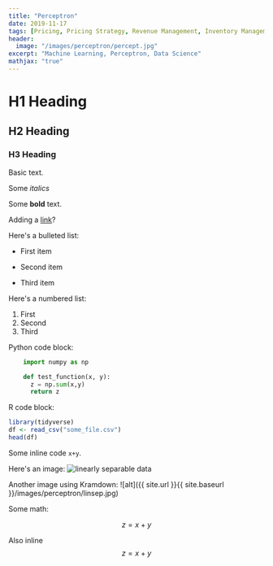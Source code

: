 ```yaml
---
title: "Perceptron"
date: 2019-11-17
tags: [Pricing, Pricing Strategy, Revenue Management, Inventory Management]
header:
  image: "/images/perceptron/percept.jpg"
excerpt: "Machine Learning, Perceptron, Data Science"
mathjax: "true"
---
```


# H1 Heading

## H2 Heading

### H3 Heading

Basic text.

Some *italics*

Some **bold** text.

Adding a [link](https://github.com/hrockhill3)?

Here's a bulleted list:
* First item
+ Second item
- Third item

Here's a numbered list:
1. First
2. Second
3. Third

Python code block:
```python
    import numpy as np

    def test_function(x, y):
      z = np.sum(x,y)
      return z
```

R code block:
```r
library(tidyverse)
df <- read_csv("some_file.csv")
head(df)
```

Some inline code `x+y`.

Here's an image:
<img src="{{ site.url }}{{ site.baseurl }}/images/perceptron/linsep.jpg" alt="linearly separable data">

Another image using Kramdown:
![alt]({{ site.url }}{{ site.baseurl }}/images/perceptron/linsep.jpg)

Some math:

$$z=x+y$$

Also inline $$z=x+y$$
